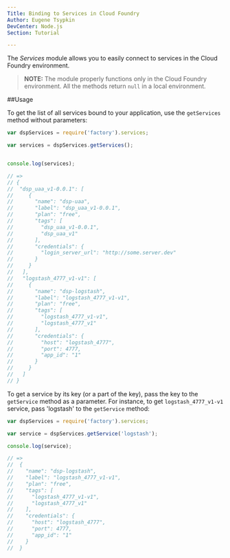 ```yaml
---
Title: Binding to Services in Cloud Foundry
Author: Eugene Tsypkin
DevCenter: Node.js
Section: Tutorial

---
```


The *Services* module allows you to easily connect to services in the Cloud Foundry environment.

>**NOTE:** The module properly functions only in the Cloud Foundry environment. All the methods return `null` in a local environment. 

##Usage

To get the list of all services bound to your application, use the `getServices` method without parameters:

```js
var dspServices = require('factory').services;

var services = dspServices.getServices();


console.log(services);

// =>
// {
//  "dsp_uaa_v1-0.0.1": [
//     {
//       "name": "dsp-uaa",
//       "label": "dsp_uaa_v1-0.0.1",
//       "plan": "free",
//       "tags": [
//         "dsp_uaa_v1-0.0.1",
//         "dsp_uaa_v1"
//       ],
//       "credentials": {
//         "login_server_url": "http://some.server.dev"
//       }
//     }
//   ],
//   "logstash_4777_v1-v1": [
//     {
//       "name": "dsp-logstash",
//       "label": "logstash_4777_v1-v1",
//       "plan": "free",
//       "tags": [
//         "logstash_4777_v1-v1",
//         "logstash_4777_v1"
//       ],
//       "credentials": {
//         "host": "logstash_4777",
//         "port": 4777,
//         "app_id": "1"
//       }
//     }
//   ]
// }

```

To get a service by its key (or a part of the key), pass the key to the `getService` method as a parameter. For instance, to get `logstash_4777_v1-v1` service, pass 'logstash' to the `getService` method:

```js
var dspServices = require('factory').services;

var service = dspServices.getService('logstash');

console.log(service);

// =>
//  {
//    "name": "dsp-logstash",
//    "label": "logstash_4777_v1-v1",
//    "plan": "free",
//    "tags": [
//      "logstash_4777_v1-v1",
//      "logstash_4777_v1"
//    ],
//    "credentials": {
//      "host": "logstash_4777",
//      "port": 4777,
//      "app_id": "1"
//    }
//  }
```
